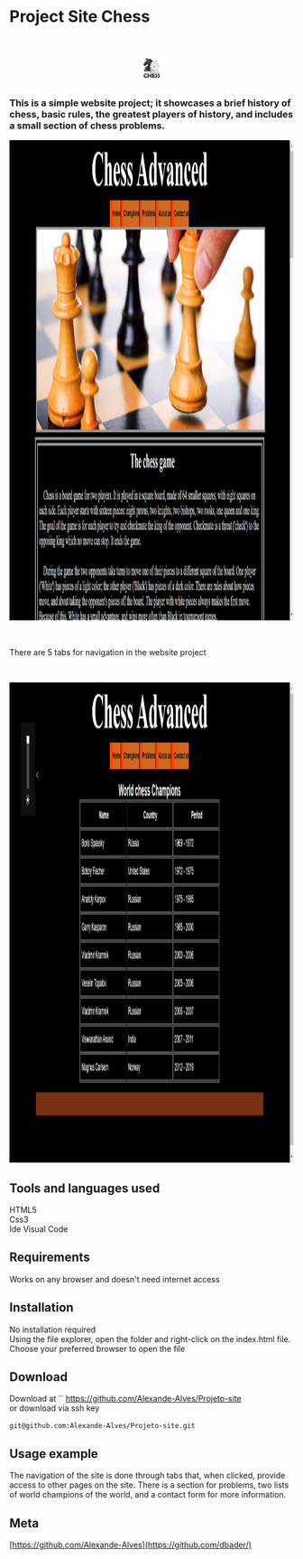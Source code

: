 
# Project Site Chess
<br />
<p align="center">
  <a href="https://github.com/alexanderritik/Best-README-Template">
    <img src="logo.jpg" alt="Logo" width="50" height="50">
  </a>
  <h3>
  <p align="center">


This is a simple website project; it showcases a brief history of chess, basic rules, the greatest players of history, and includes a small section of chess problems.</p>
</h3>
<p align="center">
    <img src="chess1.png" alt="Logo" width="1050" height="850">
</p>
<br>
<p>
There are 5 tabs for navigation in the website project
  </p>
<br>
<p align="center">
    <img src="image.png" alt="Logo" width="1050" height="850">
</p>

## Tools and languages ​​used

HTML5<br>
Css3<br>
Ide Visual Code



## Requirements

Works on any browser and doesn't need internet access
## Installation


No installation required
<br>
 Using the file explorer, open the folder and right-click on the index.html file. Choose your preferred browser to open the file


## Download

Download at
``
https://github.com/Alexande-Alves/Projeto-site
<br>
or download via ssh key
```
git@github.com:Alexande-Alves/Projeto-site.git
```

## Usage example

   The navigation of the site is done through tabs that, when clicked, provide access to other pages on the site. There is a section for problems, two lists of world champions of the world, and a contact form for more information.

## Meta


[https://github.com/Alexande-Alves](https://github.com/dbader/)

[swift-image]:https://img.shields.io/badge/swift-3.0-orange.svg
[swift-url]: https://swift.org/
[license-image]: https://img.shields.io/badge/License-MIT-blue.svg
[license-url]: LICENSE
[travis-image]: https://img.shields.io/travis/dbader/node-datadog-metrics/master.svg?style=flat-square
[travis-url]: https://travis-ci.org/dbader/node-datadog-metrics
[codebeat-image]: https://codebeat.co/badges/c19b47ea-2f9d-45df-8458-b2d952fe9dad
[codebeat-url]: https://codebeat.co/projects/github-com-vsouza-awesomeios-com
